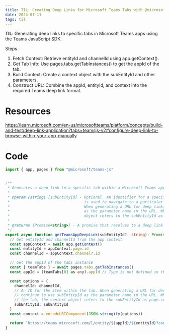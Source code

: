 ```yaml
---
title: TIL: Creating Deep Links for Microsoft Teams Tabs with @microsoft/teams-js
date: 2024-07-11
tags: til
---
```


**TIL**: Generating deep links to specific tabs in Microsoft Teams apps using the Teams JavaScript SDK.

Steps
1.	Fetch Context: Retrieve entityId and channelId using app.getContext().
2.	Get Tab Info: Use pages.tabs.getTabInstances() to get the appId of the tab.
3.	Build Context: Create a context object with the subEntityId and other parameters.
4.	Construct URL: Combine the appId, entityId, and context into the required Teams deep link format.

# Resources


https://learn.microsoft.com/en-us/microsoftteams/platform/concepts/build-and-test/deep-link-application?tabs=teamsjs-v2#configure-deep-link-to-browse-within-your-app-manually


# Code

```ts
import { app, pages } from "@microsoft/teams-js"


/**
 * Generates a deep link to a specific tab within a Microsoft Teams application.
 * 
 * @param {string} [subEntityId] - Optional. An identifier for a specific item within the tab. This
 *                                 is used to navigate to a particular content or page within the tab.
 *                                 When generating a URL for deep linking, continue to use subEntityId
 *                                 as the parameter name in the URL. When configuring the tab, the context
 *                                 object refers to the subEntityId as page.subPageId.
 * 
 * @returns {Promise<string>} - A promise that resolves to a deep link URL to the tab.
 */
export async function getTeamsAppDeepLink(subEntityId?: string): Promise<string> {
  // Get entityId and channelId from the app context
  const appContext = await app.getContext()
  const entityId = appContext.page.id
  const channelId = appContext.channel?.id

  // Get the appId of the tabs instance
  const { teamTabs } = await pages.tabs.getTabInstances()
  const appId = (teamTabs[0] as any).appId // Type is not defined in the SDK

  const options = {
    channelId: channelId,
    // An ID for the item within the tab. When generating a URL for deep linking,
    // continue to use subEntityId as the parameter name in the URL. When configuring
    // the tab, the context object refers to the subEntityId as page.subPageId.
    subEntityId: subEntityId
  }
  const context = encodeURIComponent(JSON.stringify(options))

  return `https://teams.microsoft.com/l/entity/${appId}/${entityId}?context=${context}`
}

```

